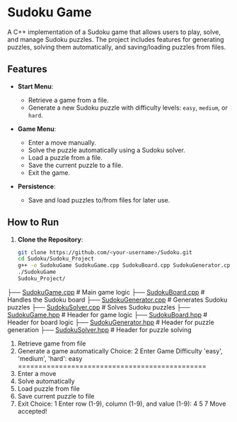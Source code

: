 # Sudoku Game

A C++ implementation of a Sudoku game that allows users to play, solve, and manage Sudoku puzzles. The project includes features for generating puzzles, solving them automatically, and saving/loading puzzles from files.

## Features

- **Start Menu**:
  - Retrieve a game from a file.
  - Generate a new Sudoku puzzle with difficulty levels: `easy`, `medium`, or `hard`.

- **Game Menu**:
  - Enter a move manually.
  - Solve the puzzle automatically using a Sudoku solver.
  - Load a puzzle from a file.
  - Save the current puzzle to a file.
  - Exit the game.

- **Persistence**:
  - Save and load puzzles to/from files for later use.

## How to Run

1. **Clone the Repository**:
   ```bash
   git clone https://github.com/<your-username>/Sudoku.git
   cd Sudoku/Sudoku_Project
   g++ -o SudokuGame SudokuGame.cpp SudokuBoard.cpp SudokuGenerator.cpp SudokuSolver.cpp
   ./SudokuGame
   Sudoku_Project/
├── [SudokuGame.cpp](http://_vscodecontentref_/0)        # Main game logic
├── [SudokuBoard.cpp](http://_vscodecontentref_/1)       # Handles the Sudoku board
├── [SudokuGenerator.cpp](http://_vscodecontentref_/2)   # Generates Sudoku puzzles
├── [SudokuSolver.cpp](http://_vscodecontentref_/3)      # Solves Sudoku puzzles
├── [SudokuGame.hpp](http://_vscodecontentref_/4)        # Header for game logic
├── [SudokuBoard.hpp](http://_vscodecontentref_/5)       # Header for board logic
├── [SudokuGenerator.hpp](http://_vscodecontentref_/6)   # Header for puzzle generation
├── [SudokuSolver.hpp](http://_vscodecontentref_/7)      # Header for puzzle solving
1) Retrieve game from file
2) Generate a game automatically
Choice: 2
Enter Game Difficulty 'easy', 'medium', 'hard': easy
==============================================
1) Enter a move
2) Solve automatically
3) Load puzzle from file
4) Save current puzzle to file
5) Exit
Choice: 1
Enter row (1-9), column (1-9), and value (1-9): 4 5 7
Move accepted!
